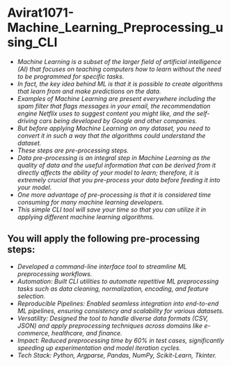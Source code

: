 # Avirat1071-Machine_Learning_Preprocessing_using_CLI

- *Machine Learning is a subset of the larger field of artificial intelligence (AI) that focuses on teaching computers how to learn without the need to be programmed for specific tasks.* 
- *In fact, the key idea behind ML is that it is possible to create algorithms that learn from and make predictions on the data.*
- *Examples of Machine Learning are present everywhere including the spam filter that flags messages in your email, the recommendation engine Netflix uses to suggest content you might like, and the self-driving cars being developed by Google and other companies.* 
- *But before applying Machine Learning on any dataset, you need to convert it in such a way that the algorithms could understand the dataset.*
- *These steps are pre-processing steps.*
- *Data pre-processing is an integral step in Machine Learning as the quality of data and the useful information that can be derived from it directly affects the ability of your model to learn; therefore, it is extremely crucial that you pre-process your data before feeding it into your model.* 
- *One more advantage of pre-processing is that it is considered time consuming for many machine learning developers.* 
- *This simple CLI tool will save your time so that you can utilize it in applying different machine learning algorithms.*

## You will apply the following pre-processing steps:
- *Developed a command-line interface tool to streamline ML preprocessing workflows.*
- *Automation: Built CLI utilities to automate repetitive ML preprocessing tasks such as data cleaning, normalization, encoding, and feature selection.* 
- *Reproducible Pipelines: Enabled seamless integration into end-to-end ML pipelines, ensuring consistency and scalability for various datasets.* 
- *Versatility: Designed the tool to handle diverse data formats (CSV, JSON) and apply preprocessing techniques across domains like e-commerce, healthcare, and finance.* 
- *Impact: Reduced preprocessing time by 60% in test cases, significantly speeding up experimentation and model iteration cycles.* 
- *Tech Stack: Python, Argparse, Pandas, NumPy, Scikit-Learn, Tkinter.*
